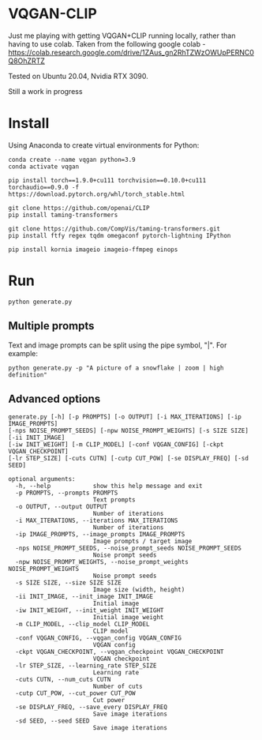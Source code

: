 # VQGAN-CLIP
Just me playing with getting VQGAN+CLIP running locally, rather than having to use colab.
Taken from the following google colab - https://colab.research.google.com/drive/1ZAus_gn2RhTZWzOWUpPERNC0Q8OhZRTZ

Tested on Ubuntu 20.04, Nvidia RTX 3090.

Still a work in progress

# Install
Using Anaconda to create virtual environments for Python:

```
conda create --name vqgan python=3.9
conda activate vqgan

pip install torch==1.9.0+cu111 torchvision==0.10.0+cu111 torchaudio==0.9.0 -f https://download.pytorch.org/whl/torch_stable.html

git clone https://github.com/openai/CLIP
pip install taming-transformers

git clone https://github.com/CompVis/taming-transformers.git
pip install ftfy regex tqdm omegaconf pytorch-lightning IPython

pip install kornia imageio imageio-ffmpeg einops 
```

# Run
```
python generate.py
```

## Multiple prompts
Text and image prompts can be split using the pipe symbol, "|". For example:

```
python generate.py -p "A picture of a snowflake | zoom | high definition"
```

## Advanced options
```
generate.py [-h] [-p PROMPTS] [-o OUTPUT] [-i MAX_ITERATIONS] [-ip IMAGE_PROMPTS]
[-nps NOISE_PROMPT_SEEDS] [-npw NOISE_PROMPT_WEIGHTS] [-s SIZE SIZE] [-ii INIT_IMAGE]
[-iw INIT_WEIGHT] [-m CLIP_MODEL] [-conf VQGAN_CONFIG] [-ckpt VQGAN_CHECKPOINT]
[-lr STEP_SIZE] [-cuts CUTN] [-cutp CUT_POW] [-se DISPLAY_FREQ] [-sd SEED]
```

```
optional arguments:
  -h, --help            show this help message and exit
  -p PROMPTS, --prompts PROMPTS
                        Text prompts
  -o OUTPUT, --output OUTPUT
                        Number of iterations
  -i MAX_ITERATIONS, --iterations MAX_ITERATIONS
                        Number of iterations
  -ip IMAGE_PROMPTS, --image_prompts IMAGE_PROMPTS
                        Image prompts / target image
  -nps NOISE_PROMPT_SEEDS, --noise_prompt_seeds NOISE_PROMPT_SEEDS
                        Noise prompt seeds
  -npw NOISE_PROMPT_WEIGHTS, --noise_prompt_weights NOISE_PROMPT_WEIGHTS
                        Noise prompt seeds
  -s SIZE SIZE, --size SIZE SIZE
                        Image size (width, height)
  -ii INIT_IMAGE, --init_image INIT_IMAGE
                        Initial image
  -iw INIT_WEIGHT, --init_weight INIT_WEIGHT
                        Initial image weight
  -m CLIP_MODEL, --clip_model CLIP_MODEL
                        CLIP model
  -conf VQGAN_CONFIG, --vqgan_config VQGAN_CONFIG
                        VQGAN config
  -ckpt VQGAN_CHECKPOINT, --vqgan_checkpoint VQGAN_CHECKPOINT
                        VQGAN checkpoint
  -lr STEP_SIZE, --learning_rate STEP_SIZE
                        Learning rate
  -cuts CUTN, --num_cuts CUTN
                        Number of cuts
  -cutp CUT_POW, --cut_power CUT_POW
                        Cut power
  -se DISPLAY_FREQ, --save_every DISPLAY_FREQ
                        Save image iterations
  -sd SEED, --seed SEED
                        Save image iterations
```
